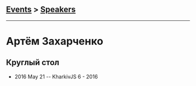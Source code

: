 ## [Events](../README.md) > [Speakers](../speakers.md)
---

# Артём Захарченко

## Круглый стол
- 2016 May 21 -- KharkivJS 6 - 2016    
